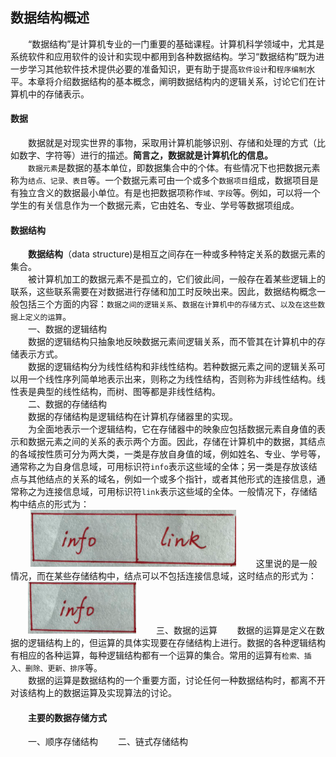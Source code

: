## 数据结构概述
　　“数据结构”是计算机专业的一门重要的基础课程。计算机科学领域中，尤其是系统软件和应用软件的设计和实现中都用到各种数据结构。学习“数据结构”既为进一步学习其他软件技术提供必要的准备知识，更有助于提高`软件设计`和`程序编制`水平。本章将介绍数据结构的基本概念，阐明数据结构内的逻辑关系，讨论它们在计算机中的存储表示。
#### 数据
　　数据就是对现实世界的事物，采取用计算机能够识别、存储和处理的方式（比如数字、字符等）进行的描述。**简言之，数据就是计算机化的信息。**    
　　`数据元素`是数据的基本单位，即数据集合中的个体。有些情况下也把数据元素称为`结点、记录、表目`等。一个数据元素可由一个或多个`数据项目`组成，数据项目是有独立含义的数据最小单位。有是也把数据项称作`域、字段`等。例如，可以将一个学生的有关信息作为一个数据元素，它由姓名、专业、学号等数据项组成。
#### 数据结构
　　**数据结构**（data structure)是相互之间存在一种或多种特定关系的数据元素的集合。    
　　被计算机加工的数据元素不是孤立的，它们彼此间，一般存在着某些逻辑上的联系，这些联系需要在对数据进行存储和加工时反映出来。因此，数据结构概念一般包括三个方面的内容：`数据之间的逻辑关系`、`数据在计算机中的存储方式`、`以及在这些数据上定义的运算`。    
　　一、数据的逻辑结构    
　　数据的逻辑结构只抽象地反映数据元素间逻辑关系，而不管其在计算机中的存储表示方式。    
　　数据的逻辑结构分为线性结构和非线性结构。若种数据元素之间的逻辑关系可以用一个线性序列简单地表示出来，则称之为线性结构，否则称为非线性结构。线性表是典型的线性结构，而树、图等都是非线性结构。    
　　二、数据的存储结构    
　　数据的存储结构是逻辑结构在计算机存储器里的实现。    
　　为全面地表示一个逻辑结构，它在存储器中的映象应包括数据元素自身值的表示和数据元素之间的关系的表示两个方面。因此，存储在计算机中的数据，其结点的各域按性质可分为两大类，一类是存放自身值的域，例如姓名、专业、学号等，通常称之为自身信息域，可用标识符`info`表示这些域的全体；另一类是存放该结点与其他结点的关系的域名，例如一个或多个指针，或者其他形式的连接信息，通常称之为连接信息域，可用标识符`link`表示这些域的全体。一般情况下，存储结构中结点的形式为：    
　　    ![](media/1.png)
　　这里说的是一般情况，而在某些存储结构中，结点可以不包括连接信息域，这时结点的形式为：    
　　![](media/2.png)
　　三、数据的运算
　　数据的运算是定义在数据的逻辑结构上的，但运算的具体实现要在存储结构上进行。数据的各种逻辑结构有相应的各种运算，每种逻辑结构都有一个运算的集合。常用的运算有`检索、插入、删除、更新、排序`等。    
　　数据的运算是数据结构的一个重要方面，讨论任何一种数据结构时，都离不开对该结构上的数据运算及实现算法的讨论。
　　
#### 　　主要的数据存储方式
　　一、顺序存储结构
　　二、链式存储结构



